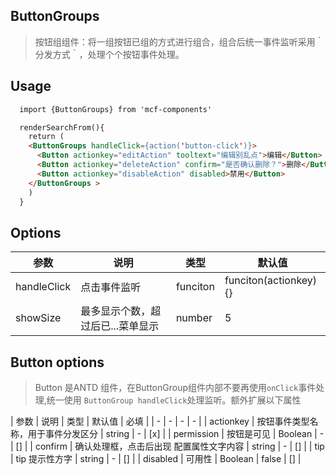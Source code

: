## ButtonGroups
> 按钮组组件：将一组按钮已组的方式进行组合，组合后统一事件监听采用｀分发方式｀，处理个个按钮事件处理。
## Usage
>
```html
  import {ButtonGroups} from 'mcf-components'

  renderSearchFrom(){
    return (
    <ButtonGroups handleClick={action('button-click')}>
      <Button actionkey="editAction" tooltext="编辑别乱点">编辑</Button>
      <Button actionkey="deleteAction" confirm="是否确认删除？">删除</Button>
      <Button actionkey="disableAction" disabled>禁用</Button>
    </ButtonGroups >
    )
  }
```


## Options

| 参数 | 说明 | 类型 | 默认值 |
| - | - | - | - |
| handleClick | 点击事件监听 | funciton | funciton(actionkey){} |
| showSize | 最多显示个数，超过后已...菜单显示 | number | 5 |

## Button options
> Button 是ANTD 组件，在ButtonGroup组件内部不要再使用`onClick`事件处理,统一使用 `ButtonGroup handleClick`处理监听。额外扩展以下属性

| 参数 | 说明 | 类型 | 默认值 | 必填 |
| - | - | - | - |
| actionkey | 按钮事件类型名称，用于事件分发区分 | string | - | [x] |
| permission | 按钮是可见 | Boolean | - | [] |
| confirm | 确认处理框，点击后出现 配置属性文字内容 | string | - | [] |
| tip | tip 提示性方字 | string | - | [] |
| disabled | 可用性 | Boolean | false | [] |
